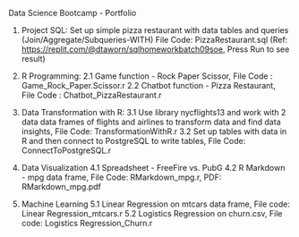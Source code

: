 Data Science Bootcamp - Portfolio

1. Project SQL:
Set up simple pizza restaurant with data tables and queries (Join/Aggregate/Subqueries-WITH)
File Code: PizzaRestaurant.sql (Ref: https://replit.com/@dtaworn/sqlhomeworkbatch09soe, Press Run to see result)

2. R Programming:
2.1 Game function - Rock Paper Scissor, File Code : Game_Rock_Paper.Scissor.r
2.2 Chatbot function - Pizza Restaurant, File Code : Chatbot_PizzaRestaurant.r

3. Data Transformation with R:
3.1 Use library nycflights13 and work with 2 data data frames of flights and airlines to transform data and find data insights, File Code: TransformationWithR.r
3.2 Set up tables with data in R and then connect to PostgreSQL to write tables, File Code: ConnectToPostgreSQL.r

4. Data Visualization
4.1 Spreadsheet - FreeFire vs. PubG
4.2 R Markdown - mpg data frame, File Code: RMarkdown_mpg.r, PDF: RMarkdown_mpg.pdf 

5. Machine Learning
5.1 Linear Regression on mtcars data frame, File code: Linear Regression_mtcars.r
5.2 Logistics Regression on churn.csv, File code: Logistics Regression_Churn.r
